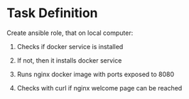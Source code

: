 # Task Definition

Create ansible role, that on local computer:

1. Checks if docker service is installed

2. If not, then it installs docker service

3. Runs nginx docker image with ports exposed to 8080

4. Checks with curl if nginx welcome page can be reached
